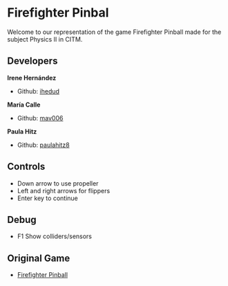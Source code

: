 # Firefighter Pinbal
 
Welcome to our representation of the game Firefighter Pinball made for the subject Physics II in CITM.

## Developers

**Irene Hernández**
* Github: [ihedud](https://github.com/ihedud)

**María Calle**
* Github: [mav006](https://github.com/mav006)

**Paula Hitz**
* Github: [paulahitz8](https://github.com/paulahitz8)

## Controls

- Down arrow to use propeller
- Left and right arrows for flippers
- Enter key to continue

## Debug

- F1 Show colliders/sensors

## Original Game

- [Firefighter Pinball](https://www.classicgame.com/game/Firefighter+Pinball)
